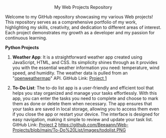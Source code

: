 <p align="center">My Web Projects Repository</p>
Welcome to my GitHub repository showcasing my various Web projects! This repository serves as a comprehensive portfolio of my work, highlighting my skills, creativity, and dedication to different areas of interest. Each project demonstrates my growth as a developer and my passion for continuous learning.

**Python Projects**
1. **Weather App**:
   It is a straightforward weather app created using JavaScript, HTML, and CSS. Its simplicity shines through as it provides you with the essential weather information you need: temperature, wind speed, and humidity.  The weather data is pulled from an "[openweathermap](https://openweathermap.org/api)" API.
   GitHub Link: [Project 1](https://github.com/Beeaann/Web-Projects/tree/main/WeatherProject)

2. **To-Do List**:
   The to-do list app is a user-friendly and efficient tool that helps you stay organized and manage your tasks effortlessly. With this app, you can enter the tasks you need to complete and choose to mark them as done or    delete them when necessary. The app ensures that your tasks are saved in local storage, allowing you to access them even if you close the app or restart your device. The interface is designed for easy navigation, making it  simple to review and update your task list.
   GitHub Link: [Project 2](https://github.com/Beeaann/Web-Projects/tree/main/To-Do%20List)
   https://github.com/Beeaann/Web-Projects/blob/main/To-Do%20List/images/todolist.PNG
